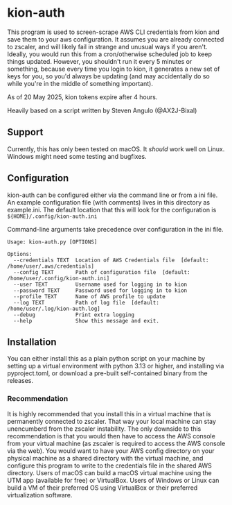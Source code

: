 # kion-auth

This program is used to screen-scrape AWS CLI credentials from kion and save them to your aws configuration. It assumes you are already connected to zscaler, and will likely fail in strange and unusual ways if you aren't. Ideally, you would run this from a cron/otherwise scheduled job to keep things updated. However, you shouldn't run it every 5 minutes or something, because every time you login to kion, it generates a new set of keys for you, so you'd always be updating (and may accidentally do so while you're in the middle of something important).

As of 20 May 2025, kion tokens expire after 4 hours.

Heavily based on a script written by Steven Angulo (@AX2J-Bixal)

## Support

Currently, this has only been tested on macOS. It _should_ work well on Linux. Windows might need some testing and bugfixes.

## Configuration

kion-auth can be configured either via the command line or from a ini file. An example configuration file (with comments) lives in this directory as example.ini. The default location that this will look for the configuration is `${HOME}/.config/kion-auth.ini`

Command-line arguments take precedence over configuration in the ini file.

```
Usage: kion-auth.py [OPTIONS]

Options:
  --credentials TEXT  Location of AWS Credentials file  [default: /home/user/.aws/credentials]
  --config TEXT       Path of configuration file  [default: /home/user/.config/kion-auth.ini]
  --user TEXT         Username used for logging in to kion
  --password TEXT     Password used for logging in to kion
  --profile TEXT      Name of AWS profile to update
  --log TEXT          Path of log file  [default: /home/user/.log/kion-auth.log]
  --debug             Print extra logging
  --help              Show this message and exit.
  ```

## Installation

You can either install this as a plain python script on your machine by setting up a virtual environment with python 3.13 or higher, and installing via pyproject.toml, or download a pre-built self-contained binary from the releases.

### Recommendation

It is highly recommended that you install this in a virtual machine that is permanently connected to zscaler. That way your local machine can stay unencumberd from the zscaler instability. The only downside to this recommendation is that you would then have to access the AWS console from your virtual machine (as zscaler is required to access the AWS console via the web). You would want to have your AWS config directory on your physical machine as a shared directory with the virtual machine, and configure this program to write to the credentials file in the shared AWS directory. Users of macOS can build a macOS virtual machine using the UTM app (available for free) or VirtualBox. Users of Windows or Linux can build a VM of their preferred OS using VirtualBox or their preferred virtualization software.
